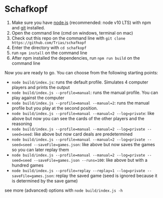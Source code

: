# Schafkopf
1. Make sure you have [node.js](https://nodejs.org/en/) (recommended: node v10 LTS) with npm and [git](https://git-scm.com/) installed.
2. Open the command line (cmd on windows, terminal on mac)
3. Check out this repo on the command line with ``git clone https://github.com/Trias/schafkopf``
4. Enter the directory with ``cd schafkopf``
5. run ``npm install`` on the command line
6. After npm installed the dependencies, run ``npm run build`` on the command line

Now you are ready to go. You can choose from the following starting points:
* ``node build/index.js``: runs the default profile. Simulates 4 computer players and prints the output
* ``node build/index.js --profile=manual``: runs the manual profile. You can play against the computer
* ``node build/index.js --profile=manual --manual=2``: runs the manual profile but you play at the second position.
* ``node build/index.js --profile=manual --manual=2 --log=private``: like above but now you can see the cards of the other players and the reasoning
* ``node build/index.js --profile=manual --manual=2 --log=private --seed=seed``: like above but now card deals are predetermined
* ``node build/index.js --profile=manual --manual=2 --log=private --seed=seed --saveFile=games.json``: like above but now saves the games so you can later replay them
* ``node build/index.js --profile=manual --manual=2 --log=private --seed=seed --saveFile=games.json --runs=100``: like above but with a hundred games
* ``node build/index.js --profile=replay --replay=1 --log=private --saveFile=games.json``: replay the saved game (seed is ignored because it is determined by the save game)

see more (advanced) options with ``node build/index.js -h``

